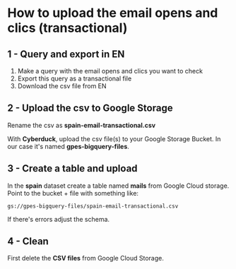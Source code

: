 # How to upload the email opens and clics (transactional)

## 1 - Query and export in EN

1. Make a query with the email opens and clics you want to check
2. Export this query as a transactional file
3. Download the csv file from EN

## 2 - Upload the csv to Google Storage

Rename the csv as **spain-email-transactional.csv**

With **Cyberduck**, upload the csv file(s) to your Google Storage Bucket. In our case it's named **gpes-bigquery-files**.

## 3 - Create a table and upload

In the **spain** dataset create a table named **mails** from Google Cloud storage. Point to the bucket + file with something like:

```text
gs://gpes-bigquery-files/spain-email-transactional.csv
```

If there's errors adjust the schema.

## 4 - Clean

First delete the **CSV files** from Google Cloud Storage.
